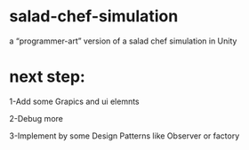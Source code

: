 # salad-chef-simulation
 a “programmer-art” version of a salad chef simulation in Unity



# next step:
1-Add some Grapics and ui elemnts

2-Debug more

3-Implement by some Design Patterns like Observer or factory

